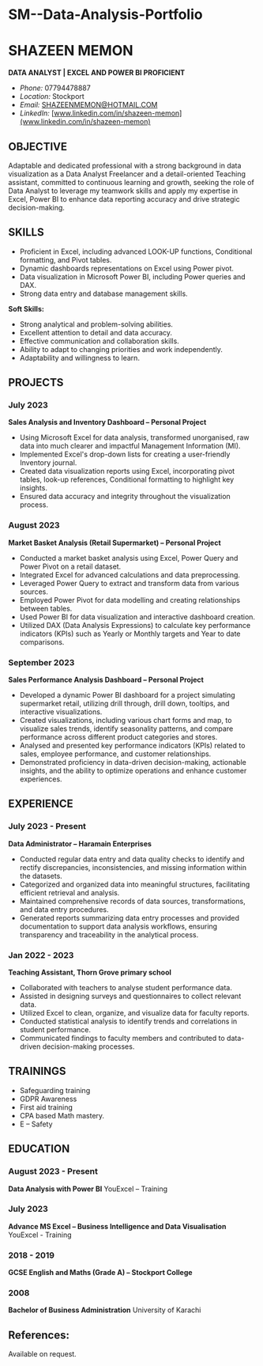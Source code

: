 # SM--Data-Analysis-Portfolio
# SHAZEEN MEMON
**DATA ANALYST | EXCEL AND POWER BI PROFICIENT**
- *Phone:* 07794478887
- *Location:* Stockport
- *Email:* SHAZEENMEMON@HOTMAIL.COM
- *LinkedIn:* [www.linkedin.com/in/shazeen-memon](www.linkedin.com/in/shazeen-memon)

## OBJECTIVE
Adaptable and dedicated professional with a strong background in data visualization as a Data Analyst Freelancer and a detail-oriented Teaching assistant, committed to continuous learning and growth, seeking the role of Data Analyst to leverage my teamwork skills and apply my expertise in Excel, Power BI to enhance data reporting accuracy and drive strategic decision-making.

## SKILLS
- Proficient in Excel, including advanced LOOK-UP functions, Conditional formatting, and Pivot tables.
- Dynamic dashboards representations on Excel using Power pivot.
- Data visualization in Microsoft Power BI, including Power queries and DAX.
- Strong data entry and database management skills.

**Soft Skills:**
- Strong analytical and problem-solving abilities.
- Excellent attention to detail and data accuracy.
- Effective communication and collaboration skills.
- Ability to adapt to changing priorities and work independently.
- Adaptability and willingness to learn.

## PROJECTS
### July 2023
**Sales Analysis and Inventory Dashboard – Personal Project**
- Using Microsoft Excel for data analysis, transformed unorganised, raw data into much clearer and impactful Management Information (MI).
- Implemented Excel's drop-down lists for creating a user-friendly Inventory journal.
- Created data visualization reports using Excel, incorporating pivot tables, look-up references, Conditional formatting to highlight key insights.
- Ensured data accuracy and integrity throughout the visualization process.

### August 2023
**Market Basket Analysis (Retail Supermarket) – Personal Project**
- Conducted a market basket analysis using Excel, Power Query and Power Pivot on a retail dataset.
- Integrated Excel for advanced calculations and data preprocessing.
- Leveraged Power Query to extract and transform data from various sources.
- Employed Power Pivot for data modelling and creating relationships between tables.
- Used Power BI for data visualization and interactive dashboard creation.
- Utilized DAX (Data Analysis Expressions) to calculate key performance indicators (KPIs) such as Yearly or Monthly targets and Year to date comparisons.

### September 2023
**Sales Performance Analysis Dashboard – Personal Project**
- Developed a dynamic Power BI dashboard for a project simulating supermarket retail, utilizing drill through, drill down, tooltips, and interactive visualizations.
- Created visualizations, including various chart forms and map, to visualize sales trends, identify seasonality patterns, and compare performance across different product categories and stores.
- Analysed and presented key performance indicators (KPIs) related to sales, employee performance, and customer relationships.
- Demonstrated proficiency in data-driven decision-making, actionable insights, and the ability to optimize operations and enhance customer experiences.

## EXPERIENCE
### July 2023 - Present
**Data Administrator – Haramain Enterprises**
- Conducted regular data entry and data quality checks to identify and rectify discrepancies, inconsistencies, and missing information within the datasets.
- Categorized and organized data into meaningful structures, facilitating efficient retrieval and analysis.
- Maintained comprehensive records of data sources, transformations, and data entry procedures.
- Generated reports summarizing data entry processes and provided documentation to support data analysis workflows, ensuring transparency and traceability in the analytical process.

### Jan 2022 - 2023
**Teaching Assistant, Thorn Grove primary school**
- Collaborated with teachers to analyse student performance data.
- Assisted in designing surveys and questionnaires to collect relevant data.
- Utilized Excel to clean, organize, and visualize data for faculty reports.
- Conducted statistical analysis to identify trends and correlations in student performance.
- Communicated findings to faculty members and contributed to data-driven decision-making processes.

## TRAININGS
- Safeguarding training
- GDPR Awareness
- First aid training
- CPA based Math mastery.
- E – Safety

## EDUCATION
### August 2023 - Present
**Data Analysis with Power BI**
YouExcel – Training

### July 2023
**Advance MS Excel – Business Intelligence and Data Visualisation**
YouExcel - Training

### 2018 - 2019
**GCSE English and Maths (Grade A) – Stockport College**

### 2008
**Bachelor of Business Administration**
University of Karachi

## References:
Available on request.

